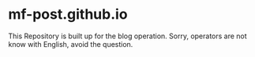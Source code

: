 # mf-post.github.io
This Repository is built up for the blog operation.
Sorry, operators are not know with English, avoid the question.
